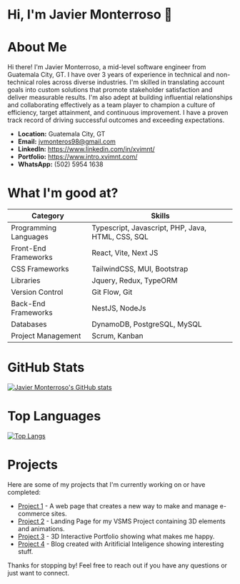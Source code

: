 # Hi, I'm Javier Monterroso 👋
# About Me

Hi there! I'm Javier Monterroso, a mid-level software engineer from Guatemala City, GT. I have over 3 years of experience in technical and non-technical roles across diverse industries. I'm skilled in translating account goals into custom solutions that promote stakeholder satisfaction and deliver measurable results. I'm also adept at building influential relationships and collaborating effectively as a team player to champion a culture of efficiency, target attainment, and continuous improvement. I have a proven track record of driving successful outcomes and exceeding expectations.

- **Location:** Guatemala City, GT
- **Email:** jvmonteros98@gmail.com
- **LinkedIn:** https://www.linkedin.com/in/xvimnt/
- **Portfolio:** https://www.intro.xvimnt.com/
- **WhatsApp:** (502) 5954 1638

# What I'm good at?

| Category | Skills |
|----------|--------|
| Programming Languages | Typescript, Javascript, PHP, Java, HTML, CSS, SQL |
| Front-End Frameworks | React, Vite, Next JS |
| CSS Frameworks | TailwindCSS, MUI, Bootstrap |
| Libraries | Jquery, Redux, TypeORM |
| Version Control | Git Flow, Git |
| Back-End Frameworks | NestJS, NodeJs |
| Databases | DynamoDB, PostgreSQL, MySQL |
| Project Management | Scrum, Kanban |


# GitHub Stats

[![Javier Monterroso's GitHub stats](https://github-readme-stats.vercel.app/api?username=xvimnt&count_private=true&show_icons=true&theme=radical)](https://github.com/xvimnt)

# Top Languages

[![Top Langs](https://github-readme-stats.vercel.app/api/top-langs/?username=xvimnt&layout=compact)](https://github.com/xvimnt)

# Projects

Here are some of my projects that I'm currently working on or have completed:

- [Project 1](https://vsms.admin.xvimnt.com/) - A web page that creates a new way to make and manage e-commerce sites.
- [Project 2](https://vsms.xvimnt.com/) - Landing Page for my VSMS Project containing 3D elements and animations.
- [Project 3](https://library.xvimnt.com/) - 3D Interactive Portfolio showing what makes me happy.
- [Project 4](https://blogs.xvimnt.com/) - Blog created with Aritificial Inteligence showing interesting stuff.

Thanks for stopping by! Feel free to reach out if you have any questions or just want to connect.
